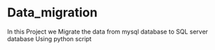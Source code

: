 # Data_migration
In this Project we Migrate the data from mysql database to SQL server database Using python script
